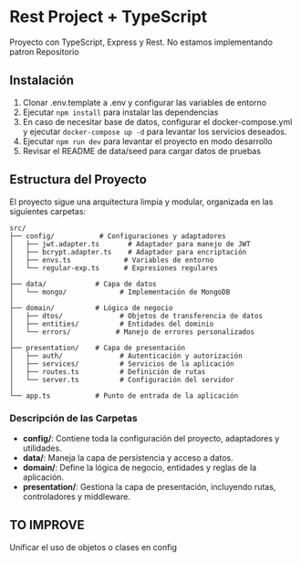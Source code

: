 # Rest Project + TypeScript

Proyecto con TypeScript, Express y Rest.
No estamos implementando patron Repositorio

## Instalación

1. Clonar .env.template a .env y configurar las variables de entorno
2. Ejecutar `npm install` para instalar las dependencias
3. En caso de necesitar base de datos, configurar el docker-compose.yml y ejecutar `docker-compose up -d` para levantar los servicios deseados.
4. Ejecutar `npm run dev` para levantar el proyecto en modo desarrollo
5. Revisar el README de data/seed para cargar datos de pruebas


## Estructura del Proyecto

El proyecto sigue una arquitectura limpia y modular, organizada en las siguientes carpetas:

```
src/
├── config/           # Configuraciones y adaptadores
│   ├── jwt.adapter.ts       # Adaptador para manejo de JWT
│   ├── bcrypt.adapter.ts    # Adaptador para encriptación
│   ├── envs.ts             # Variables de entorno
│   └── regular-exp.ts      # Expresiones regulares
│
├── data/            # Capa de datos
│   └── mongo/             # Implementación de MongoDB
│
├── domain/          # Lógica de negocio
│   ├── dtos/              # Objetos de transferencia de datos
│   ├── entities/          # Entidades del dominio
│   └── errors/           # Manejo de errores personalizados
│
├── presentation/    # Capa de presentación
│   ├── auth/              # Autenticación y autorización
│   ├── services/          # Servicios de la aplicación
│   ├── routes.ts          # Definición de rutas
│   └── server.ts          # Configuración del servidor
│
└── app.ts           # Punto de entrada de la aplicación
```

### Descripción de las Carpetas

- **config/**: Contiene toda la configuración del proyecto, adaptadores y utilidades.
- **data/**: Maneja la capa de persistencia y acceso a datos.
- **domain/**: Define la lógica de negocio, entidades y reglas de la aplicación.
- **presentation/**: Gestiona la capa de presentación, incluyendo rutas, controladores y middleware.

## TO IMPROVE
Unificar el uso de objetos o clases en config